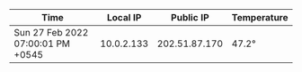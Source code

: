 | Time     | Local IP | Public IP | Temperature |
| ----------- | ----------- | ----------- | ----------- |
| Sun 27 Feb 2022 07:00:01 PM +0545      | 10.0.2.133     | 202.51.87.170  | 47.2° |
